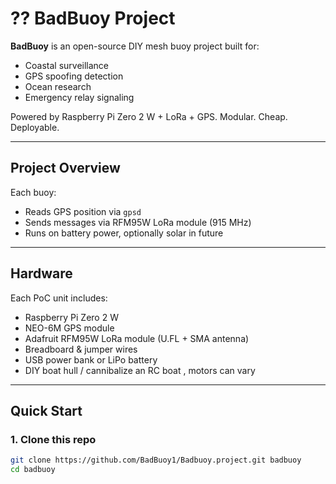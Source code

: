 # ?? BadBuoy Project

**BadBuoy** is an open-source DIY mesh buoy project built for:

- Coastal surveillance
- GPS spoofing detection
- Ocean research
- Emergency relay signaling

Powered by Raspberry Pi Zero 2 W + LoRa + GPS. Modular. Cheap. Deployable.

---

## Project Overview

Each buoy:
- Reads GPS position via `gpsd`
- Sends messages via RFM95W LoRa module (915 MHz)
- Runs on battery power, optionally solar in future

---

## Hardware

Each PoC unit includes:

- Raspberry Pi Zero 2 W
- NEO-6M GPS module
- Adafruit RFM95W LoRa module (U.FL + SMA antenna)
- Breadboard & jumper wires
- USB power bank or LiPo battery
- DIY boat hull / cannibalize an RC boat , motors can vary 

---

##  Quick Start

### 1. Clone this repo

```bash
git clone https://github.com/BadBuoy1/Badbuoy.project.git badbuoy
cd badbuoy
